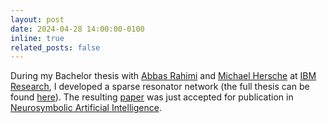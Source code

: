 ```yaml
---
layout: post
date: 2024-04-28 14:00:00-0100
inline: true
related_posts: false
---
```


During my Bachelor thesis with [Abbas Rahimi](https://research.ibm.com/people/abbas-rahimi) and [Michael Hersche](https://iis-projects.ee.ethz.ch/index.php/User:Herschmi) at [IBM Research](https://research.ibm.com/), I developed a sparse resonator network (the full thesis can be found [here](/assets/pdf/bsc_thesis.pdf)). The resulting [paper](https://neurosymbolic-ai-journal.com/system/files/nai-paper-713.pdf) was just accepted for publication in [Neurosymbolic Artificial Intelligence](https://neurosymbolic-ai-journal.com/).
